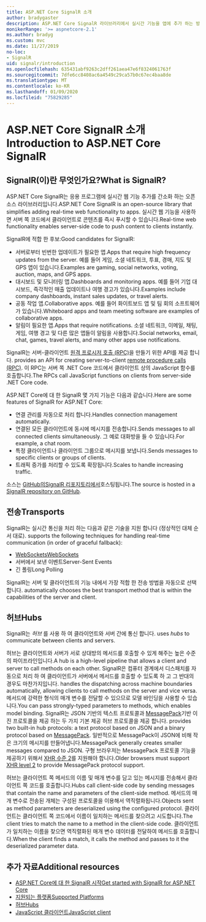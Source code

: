 ```yaml
---
title: ASP.NET Core SignalR 소개
author: bradygaster
description: ASP.NET Core SignalR 라이브러리에서 실시간 기능을 앱에 추가 하는 방법을 알아봅니다.
monikerRange: '>= aspnetcore-2.1'
ms.author: bradyg
ms.custom: mvc
ms.date: 11/27/2019
no-loc:
- SignalR
uid: signalr/introduction
ms.openlocfilehash: 635431abf9263c2dff261aea47e6f8324061763f
ms.sourcegitcommit: 7dfe6cc8408ac6a4549c29ca57b0c67ec4baa8de
ms.translationtype: MT
ms.contentlocale: ko-KR
ms.lasthandoff: 01/09/2020
ms.locfileid: "75829285"
---
```

# <a name="introduction-to-aspnet-core-opno-locsignalr"></a><span data-ttu-id="a1031-103">ASP.NET Core SignalR 소개</span><span class="sxs-lookup"><span data-stu-id="a1031-103">Introduction to ASP.NET Core SignalR</span></span>

## <a name="what-is-opno-locsignalr"></a><span data-ttu-id="a1031-104">SignalR(이)란 무엇인가요?</span><span class="sxs-lookup"><span data-stu-id="a1031-104">What is SignalR?</span></span>

<span data-ttu-id="a1031-105">ASP.NET Core SignalR는 응용 프로그램에 실시간 웹 기능 추가를 간소화 하는 오픈 소스 라이브러리입니다.</span><span class="sxs-lookup"><span data-stu-id="a1031-105">ASP.NET Core SignalR is an open-source library that simplifies adding real-time web functionality to apps.</span></span> <span data-ttu-id="a1031-106">실시간 웹 기능을 사용하면 서버 쪽 코드에서 클라이언트로 콘텐츠를 즉시 푸시할 수 있습니다.</span><span class="sxs-lookup"><span data-stu-id="a1031-106">Real-time web functionality enables server-side code to push content to clients instantly.</span></span>

<span data-ttu-id="a1031-107">SignalR에 적합 한 후보:</span><span class="sxs-lookup"><span data-stu-id="a1031-107">Good candidates for SignalR:</span></span>

* <span data-ttu-id="a1031-108">서버로부터 빈번한 업데이트가 필요한 앱.</span><span class="sxs-lookup"><span data-stu-id="a1031-108">Apps that require high frequency updates from the server.</span></span> <span data-ttu-id="a1031-109">예를 들어 게임, 소셜 네트워크, 투표, 경매, 지도 및 GPS 앱이 있습니다.</span><span class="sxs-lookup"><span data-stu-id="a1031-109">Examples are gaming, social networks, voting, auction, maps, and GPS apps.</span></span>
* <span data-ttu-id="a1031-110">대시보드 및 모니터링 앱.</span><span class="sxs-lookup"><span data-stu-id="a1031-110">Dashboards and monitoring apps.</span></span> <span data-ttu-id="a1031-111">예를 들어 기업 대시보드, 즉각적인 매출 업데이트나 여행 경고가 있습니다.</span><span class="sxs-lookup"><span data-stu-id="a1031-111">Examples include company dashboards, instant sales updates, or travel alerts.</span></span>
* <span data-ttu-id="a1031-112">공동 작업 앱.</span><span class="sxs-lookup"><span data-stu-id="a1031-112">Collaborative apps.</span></span> <span data-ttu-id="a1031-113">예를 들어 화이트보드 앱 및 팀 회의 소프트웨어가 있습니다.</span><span class="sxs-lookup"><span data-stu-id="a1031-113">Whiteboard apps and team meeting software are examples of collaborative apps.</span></span>
* <span data-ttu-id="a1031-114">알림이 필요한 앱.</span><span class="sxs-lookup"><span data-stu-id="a1031-114">Apps that require notifications.</span></span> <span data-ttu-id="a1031-115">소셜 네트워크, 이메일, 채팅, 게임, 여행 경고 및 다른 많은 앱들이 알림을 사용합니다.</span><span class="sxs-lookup"><span data-stu-id="a1031-115">Social networks, email, chat, games, travel alerts, and many other apps use notifications.</span></span>

SignalR<span data-ttu-id="a1031-116">는 서버-클라이언트 [원격 프로시저 호출 (RPC)](https://wikipedia.org/wiki/Remote_procedure_call)을 만들기 위한 API를 제공 합니다.</span><span class="sxs-lookup"><span data-stu-id="a1031-116"> provides an API for creating server-to-client [remote procedure calls (RPC)](https://wikipedia.org/wiki/Remote_procedure_call).</span></span> <span data-ttu-id="a1031-117">이 RPC는 서버 쪽 .NET Core 코드에서 클라이언트 상의 JavaScript 함수를 호출합니다.</span><span class="sxs-lookup"><span data-stu-id="a1031-117">The RPCs call JavaScript functions on clients from server-side .NET Core code.</span></span>

<span data-ttu-id="a1031-118">ASP.NET Core에 대 한 SignalR 몇 가지 기능은 다음과 같습니다.</span><span class="sxs-lookup"><span data-stu-id="a1031-118">Here are some features of SignalR for ASP.NET Core:</span></span>

* <span data-ttu-id="a1031-119">연결 관리를 자동으로 처리 합니다.</span><span class="sxs-lookup"><span data-stu-id="a1031-119">Handles connection management automatically.</span></span>
* <span data-ttu-id="a1031-120">연결된 모든 클라이언트에 동시에 메시지를 전송합니다.</span><span class="sxs-lookup"><span data-stu-id="a1031-120">Sends messages to all connected clients simultaneously.</span></span> <span data-ttu-id="a1031-121">그 예로 대화방을 들 수 있습니다.</span><span class="sxs-lookup"><span data-stu-id="a1031-121">For example, a chat room.</span></span>
* <span data-ttu-id="a1031-122">특정 클라이언트나 클라이언트 그룹으로 메시지를 보냅니다.</span><span class="sxs-lookup"><span data-stu-id="a1031-122">Sends messages to specific clients or groups of clients.</span></span>
* <span data-ttu-id="a1031-123">트래픽 증가를 처리할 수 있도록 확장됩니다.</span><span class="sxs-lookup"><span data-stu-id="a1031-123">Scales to handle increasing traffic.</span></span>

<span data-ttu-id="a1031-124">소스는 [GitHub의SignalR 리포지토리에서](https://github.com/dotnet/AspNetCore/tree/master/src/SignalR)호스팅됩니다.</span><span class="sxs-lookup"><span data-stu-id="a1031-124">The source is hosted in a [SignalR repository on GitHub](https://github.com/dotnet/AspNetCore/tree/master/src/SignalR).</span></span>

## <a name="transports"></a><span data-ttu-id="a1031-125">전송</span><span class="sxs-lookup"><span data-stu-id="a1031-125">Transports</span></span>

SignalR<span data-ttu-id="a1031-126">는 실시간 통신을 처리 하는 다음과 같은 기술을 지원 합니다 (정상적인 대체 순서 대로).</span><span class="sxs-lookup"><span data-stu-id="a1031-126"> supports the following techniques for handling real-time communication (in order of graceful fallback):</span></span>

* [<span data-ttu-id="a1031-127">WebSockets</span><span class="sxs-lookup"><span data-stu-id="a1031-127">WebSockets</span></span>](https://tools.ietf.org/html/rfc7118)
* <span data-ttu-id="a1031-128">서버에서 보낸 이벤트</span><span class="sxs-lookup"><span data-stu-id="a1031-128">Server-Sent Events</span></span>
* <span data-ttu-id="a1031-129">긴 폴링</span><span class="sxs-lookup"><span data-stu-id="a1031-129">Long Polling</span></span>

SignalR<span data-ttu-id="a1031-130">는 서버 및 클라이언트의 기능 내에서 가장 적합 한 전송 방법을 자동으로 선택 합니다.</span><span class="sxs-lookup"><span data-stu-id="a1031-130"> automatically chooses the best transport method that is within the capabilities of the server and client.</span></span>

## <a name="hubs"></a><span data-ttu-id="a1031-131">허브</span><span class="sxs-lookup"><span data-stu-id="a1031-131">Hubs</span></span>

SignalR<span data-ttu-id="a1031-132">는 *허브* 를 사용 하 여 클라이언트와 서버 간에 통신 합니다.</span><span class="sxs-lookup"><span data-stu-id="a1031-132"> uses *hubs* to communicate between clients and servers.</span></span>

<span data-ttu-id="a1031-133">허브는 클라이언트와 서버가 서로 상대방의 메서드를 호출할 수 있게 해주는 높은 수준의 파이프라인입니다.</span><span class="sxs-lookup"><span data-stu-id="a1031-133">A hub is a high-level pipeline that allows a client and server to call methods on each other.</span></span> SignalR<span data-ttu-id="a1031-134">은 컴퓨터 경계에서 디스패치를 자동으로 처리 하 여 클라이언트가 서버에서 메서드를 호출할 수 있도록 하 고 그 반대의 경우도 마찬가지입니다.</span><span class="sxs-lookup"><span data-stu-id="a1031-134"> handles the dispatching across machine boundaries automatically, allowing clients to call methods on the server and vice versa.</span></span> <span data-ttu-id="a1031-135">메서드에 강력한 형식의 매개 변수를 전달할 수 있으므로 모델 바인딩을 사용할 수 있습니다.</span><span class="sxs-lookup"><span data-stu-id="a1031-135">You can pass strongly-typed parameters to methods, which enables model binding.</span></span> SignalR<span data-ttu-id="a1031-136">는 JSON 기반의 텍스트 프로토콜과 [MessagePack](https://msgpack.org/)기반 이진 프로토콜을 제공 하는 두 가지 기본 제공 허브 프로토콜을 제공 합니다.</span><span class="sxs-lookup"><span data-stu-id="a1031-136"> provides two built-in hub protocols: a text protocol based on JSON and a binary protocol based on [MessagePack](https://msgpack.org/).</span></span>  <span data-ttu-id="a1031-137">일반적으로 MessagePack이 JSON에 비해 작은 크기의 메시지를 만들어냅니다.</span><span class="sxs-lookup"><span data-stu-id="a1031-137">MessagePack generally creates smaller messages compared to JSON.</span></span> <span data-ttu-id="a1031-138">구형 브라우저는 MessagePack 프로토콜 기능을 제공하기 위해서 [XHR 수준 2](https://caniuse.com/#feat=xhr2)를 지원해야 합니다.</span><span class="sxs-lookup"><span data-stu-id="a1031-138">Older browsers must support [XHR level 2](https://caniuse.com/#feat=xhr2) to provide MessagePack protocol support.</span></span>

<span data-ttu-id="a1031-139">허브는 클라이언트 쪽 메서드의 이름 및 매개 변수를 담고 있는 메시지를 전송해서 클라이언트 쪽 코드를 호출합니다.</span><span class="sxs-lookup"><span data-stu-id="a1031-139">Hubs call client-side code by sending messages that contain the name and parameters of the client-side method.</span></span> <span data-ttu-id="a1031-140">메서드의 매개 변수로 전송된 개체는 구성된 프로토콜을 이용해서 역직렬화됩니다.</span><span class="sxs-lookup"><span data-stu-id="a1031-140">Objects sent as method parameters are deserialized using the configured protocol.</span></span> <span data-ttu-id="a1031-141">클라이언트는 클라이언트 쪽 코드에서 이름이 일치하는 메서드를 찾으려고 시도합니다.</span><span class="sxs-lookup"><span data-stu-id="a1031-141">The client tries to match the name to a method in the client-side code.</span></span> <span data-ttu-id="a1031-142">클라이언트가 일치하는 이름을 찾으면 역직렬화된 매개 변수 데이터를 전달하여 메서드를 호출합니다.</span><span class="sxs-lookup"><span data-stu-id="a1031-142">When the client finds a match, it calls the method and passes to it the deserialized parameter data.</span></span>

## <a name="additional-resources"></a><span data-ttu-id="a1031-143">추가 자료</span><span class="sxs-lookup"><span data-stu-id="a1031-143">Additional resources</span></span>

* <span data-ttu-id="a1031-144">[ASP.NET Core에 대 한 SignalR 시작](xref:tutorials/signalr)</span><span class="sxs-lookup"><span data-stu-id="a1031-144">[Get started with SignalR for ASP.NET Core](xref:tutorials/signalr)</span></span>
* [<span data-ttu-id="a1031-145">지원되는 플랫폼</span><span class="sxs-lookup"><span data-stu-id="a1031-145">Supported Platforms</span></span>](xref:signalr/supported-platforms)
* [<span data-ttu-id="a1031-146">허브</span><span class="sxs-lookup"><span data-stu-id="a1031-146">Hubs</span></span>](xref:signalr/hubs)
* [<span data-ttu-id="a1031-147">JavaScript 클라이언트</span><span class="sxs-lookup"><span data-stu-id="a1031-147">JavaScript client</span></span>](xref:signalr/javascript-client)
